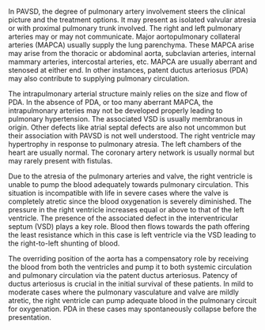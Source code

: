 In PAVSD, the degree of pulmonary artery involvement steers the clinical picture and the treatment options. It may present as isolated valvular atresia or with proximal pulmonary trunk involved. The right and left pulmonary arteries may or may not communicate. Major aortopulmonary collateral arteries (MAPCA) usually supply the lung parenchyma. These MAPCA arise may arise from the thoracic or abdominal aorta, subclavian arteries, internal mammary arteries, intercostal arteries, etc. MAPCA are usually aberrant and stenosed at either end. In other instances, patent ductus arteriosus (PDA) may also contribute to supplying pulmonary circulation.

The intrapulmonary arterial structure mainly relies on the size and flow of PDA. In the absence of PDA, or too many aberrant MAPCA, the intrapulmonary arteries may not be developed properly leading to pulmonary hypertension. The associated VSD is usually membranous in origin. Other defects like atrial septal defects are also not uncommon but their association with PAVSD is not well understood. The right ventricle may hypertrophy in response to pulmonary atresia. The left chambers of the heart are usually normal. The coronary artery network is usually normal but may rarely present with fistulas.

Due to the atresia of the pulmonary arteries and valve, the right ventricle is unable to pump the blood adequately towards pulmonary circulation. This situation is incompatible with life in severe cases where the valve is completely atretic since the blood oxygenation is severely diminished. The pressure in the right ventricle increases equal or above to that of the left ventricle. The presence of the associated defect in the interventricular septum (VSD) plays a key role. Blood then flows towards the path offering the least resistance which in this case is left ventricle via the VSD leading to the right-to-left shunting of blood.

The overriding position of the aorta has a compensatory role by receiving the blood from both the ventricles and pump it to both systemic circulation and pulmonary circulation via the patent ductus arteriosus. Patency of ductus arteriosus is crucial in the initial survival of these patients. In mild to moderate cases where the pulmonary vasculature and valve are mildly atretic, the right ventricle can pump adequate blood in the pulmonary circuit for oxygenation. PDA in these cases may spontaneously collapse before the presentation.